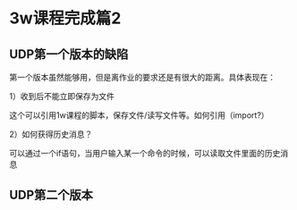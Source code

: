 # 3w课程完成篇2


## UDP第一个版本的缺陷
第一个版本虽然能够用，但是离作业的要求还是有很大的距离。具体表现在：

1）收到后不能立即保存为文件

这个可以引用1w课程的脚本，保存文件/读写文件等。如何引用（import?）

2）如何获得历史消息？

可以通过一个if语句，当用户输入某一个命令的时候，可以读取文件里面的历史消息


## UDP第二个版本

